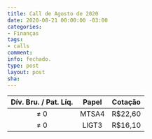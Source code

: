 ```yaml
---
title: Call de Agosto de 2020
date: 2020-08-21 00:00:00 -03:00
categories:
- Finanças
tags:
- calls
comment: 
info: fechado.
type: post
layout: post
sha: 
---
```


| **Dív. Bru. / Pat. Líq.** | **Papel** | **Cotação** |
|:-------------------------:|:---------:|:-----------:|
| ≠ 0                       | MTSA4     | R$22,60     |
| ≠ 0                       | LIGT3     | R$16,10     |
